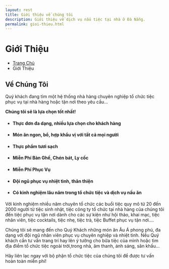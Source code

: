 ```yaml
---
layout: rest
title: Giới thiệu về chúng tôi
description: Giới thiệu về dịch vụ nấu tiệc tại nhà ở Đà Nẵng.
permalink: gioi-thieu.html
---
```

<div class="breadcrumbs">
  <div class="container">
    <h1 class="pull-left">Giới Thiệu</h1>
    <ul class="pull-right breadcrumb">
      <li><a href="{{ "/" | prepend: site.baseurl | replace: '//', '/' }}">Trang Chủ</a></li>
      <li class="active">Giới Thiệu</li>
    </ul>
  </div><!--/container-->
</div>
<div class="container content">
  <div class="title-box-v2">
    <h2> <span class="color-green">Về Chúng Tôi</span></h2>

  </div>
  <p>Quý khách đang tìm một hệ thống nhà hàng chuyên nghiệp tổ chức tiệc phục vụ tại nhà hàng hoặc tận nơi theo yêu cầu…</p>
  <p><strong>Chúng tôi sẽ là lựa chọn tốt nhất!</strong> </p>
  <ul>
  <li><h4>Thực đơn đa dạng, nhiều lựa chọn cho khách hàng</h4></li>
  <li><h4>Món ăn ngon, bổ, hợp khẩu vị với tất cả mọi người<h4></li>
  <li><h4>Thực phẩm tươi sạch</h4></li>
  <li><h4>Miễn Phí Bàn Ghế, Chén bát, Ly cốc</h4></li>
  <li><h4>Miễn Phí Phục Vụ</h4></li>
  <li><h4>Đội ngũ phục vụ nhiệt tình, thân thiện</h4></li>
  <li><h4>Có kinh nghiệm lâu năm trong tổ chức tiệc và dịch vụ nấu ăn</h4></li>
  </ul>

  Với kinh nghiệm nhiều năm chuyên tổ chức các buổi tiệc quy mô từ 20 đến 2000 người từ tiệc sinh nhật, tiệc công ty tổ chức tại nhà hàng của chúng tôi đến tiệc phục vụ tận nơi dành cho các sự kiện như hội thảo, khai mạc, tiệc nhân viên, tiệc cocktails, tiệc nhẹ, tiệc trà, tiệc Buffet phục vụ tận nơi….

  Chúng tôi sẽ mang đến cho Quý Khách những món ăn Âu Á phong phú, đa dạng với đội ngũ nhân viên phục vụ chuyên nghiệp và nhiệt tình. Nếu Quý khách cần tư vấn trang trí hay lên ý tưởng cho bữa tiệc của mình hoặc tìm địa điểm tổ chức tiệc ngoài trời,trong nhà, âm thanh, ánh sáng, sân khấu…

  Hãy liên lạc ngay với bộ phận tổ chức tiệc của chúng tôi để được tư vấn hoàn toàn miễn phí!
  <br>
  <!-- About Sldier -->
  <br>

  <div class="shadow-wrapper margin-bottom-50" style="height:500px;">
    <img class="img-responsive" src="http://www.dattiec24h.com/wp-content/uploads/2016/04/dat-tiec-tai-nha.jpg" alt="">

  </div>
  <!-- End About Sldier -->
</div>
